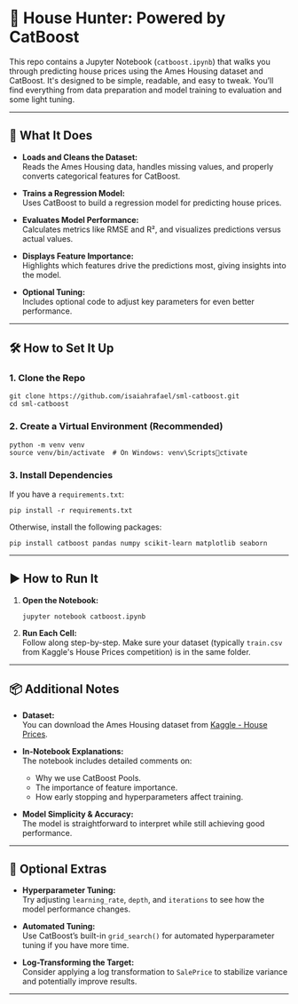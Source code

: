 
# 🏡 House Hunter: Powered by CatBoost

This repo contains a Jupyter Notebook (`catboost.ipynb`) that walks you through predicting house prices using the Ames Housing dataset and CatBoost. It's designed to be simple, readable, and easy to tweak. You’ll find everything from data preparation and model training to evaluation and some light tuning.

---

## 🚀 What It Does

- **Loads and Cleans the Dataset:**  
  Reads the Ames Housing data, handles missing values, and properly converts categorical features for CatBoost.

- **Trains a Regression Model:**  
  Uses CatBoost to build a regression model for predicting house prices.

- **Evaluates Model Performance:**  
  Calculates metrics like RMSE and R², and visualizes predictions versus actual values.

- **Displays Feature Importance:**  
  Highlights which features drive the predictions most, giving insights into the model.

- **Optional Tuning:**  
  Includes optional code to adjust key parameters for even better performance.

---

## 🛠 How to Set It Up

### 1. Clone the Repo
```
git clone https://github.com/isaiahrafael/sml-catboost.git
cd sml-catboost
```

### 2. Create a Virtual Environment (Recommended)
```
python -m venv venv
source venv/bin/activate  # On Windows: venv\Scriptsctivate
```

### 3. Install Dependencies
If you have a `requirements.txt`:
```
pip install -r requirements.txt
```
Otherwise, install the following packages:
```
pip install catboost pandas numpy scikit-learn matplotlib seaborn
```

---

## ▶️ How to Run It

1. **Open the Notebook:**
   ```
   jupyter notebook catboost.ipynb
   ```
2. **Run Each Cell:**  
   Follow along step-by-step. Make sure your dataset (typically `train.csv` from Kaggle's House Prices competition) is in the same folder.

---

## 📦 Additional Notes

- **Dataset:**  
  You can download the Ames Housing dataset from [Kaggle - House Prices](https://www.kaggle.com/c/house-prices-advanced-regression-techniques/data).

- **In-Notebook Explanations:**  
  The notebook includes detailed comments on:
  - Why we use CatBoost Pools.
  - The importance of feature importance.
  - How early stopping and hyperparameters affect training.

- **Model Simplicity & Accuracy:**  
  The model is straightforward to interpret while still achieving good performance.

---

## 🧪 Optional Extras

- **Hyperparameter Tuning:**  
  Try adjusting `learning_rate`, `depth`, and `iterations` to see how the model performance changes.
  
- **Automated Tuning:**  
  Use CatBoost’s built-in `grid_search()` for automated hyperparameter tuning if you have more time.

- **Log-Transforming the Target:**  
  Consider applying a log transformation to `SalePrice` to stabilize variance and potentially improve results.

---
